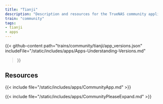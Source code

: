 ```yaml
---
title: "Tianji"
description: "Description and resources for the TrueNAS community application called Tianji."
train: "community"
tags:
- tianji
- apps
---
```


{{< github-content 
    path="trains/community/tianji/app_versions.json"
	includeFile="/static/includes/apps/Apps-Understanding-Versions.md"
>}}

## Resources

{{< include file="/static/includes/apps/CommunityApp.md" >}}

{{< include file="/static/includes/apps/CommunityPleaseExpand.md" >}}

<!--
<div class="docs-sections">

{{< doc-card title="<appname> Deployments" link="/resources/"
descr="How to deploy and configure the <appname> app." >}}

</div>
-->
